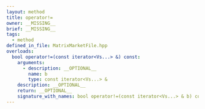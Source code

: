 ```yaml
---
layout: method
title: operator!=
owner: __MISSING__
brief: __MISSING__
tags:
  - method
defined_in_file: MatrixMarketFile.hpp
overloads:
  bool operator!=(const iterator<Vs...> &) const:
    arguments:
      - description: __OPTIONAL__
        name: b
        type: const iterator<Vs...> &
    description: __OPTIONAL__
    return: __OPTIONAL__
    signature_with_names: bool operator!=(const iterator<Vs...> & b) const
---
```

